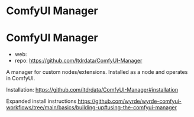 ComfyUI Manager
========================

# ComfyUI Manager

* web: 
* repo: https://github.com/ltdrdata/ComfyUI-Manager

A manager for custom nodes/extensions. Installed as a node and operates in ComfyUI.

Installation: https://github.com/ltdrdata/ComfyUI-Manager#installation

Expanded install instructions https://github.com/wyrde/wyrde-comfyui-workflows/tree/main/basics/building-up#using-the-comfyui-manager

